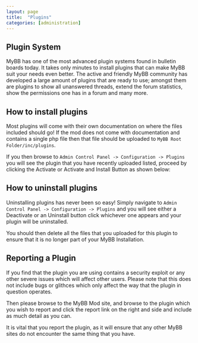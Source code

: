 ```yaml
---
layout: page
title:  "Plugins"
categories: [administration]
---
```


## Plugin System
MyBB has one of the most advanced plugin systems found in bulletin boards today. It takes only minutes to install plugins that can make MyBB suit your needs even better. The active and friendly MyBB community has developed a large amount of plugins that are ready to use; amongst them are plugins to show all unanswered threads, extend the forum statistics, show the permissions one has in a forum and many more.

## How to install plugins
Most plugins will come with their own documentation on where the files included should go! If the mod does not come with documentation and contains a single php file then that file should be uploaded to `MyBB Root Folder/inc/plugins`.

If you then browse to `Admin Control Panel -> Configuration -> Plugins` you will see the plugin that you have recently uploaded listed, proceed by clicking the Activate or Activate and Install Button as shown below:

## How to uninstall plugins
Uninstalling plugins has never been so easy! Simply navigate to `Admin Control Panel -> Configuration -> Plugins` and you will see either a Deactivate or an Uninstall button click whichever one appears and your plugin will be uninstalled.

You should then delete all the files that you uploaded for this plugin to ensure that it is no longer part of your MyBB Installation.

## Reporting a Plugin
If you find that the plugin you are using contains a security exploit or any other severe issues which will affect other users. Please note that this does not include bugs or glithces which only affect the way that the plugin in question operates.

Then please browse to the MyBB Mod site, and browse to the plugin which you wish to report and click the report link on the right and side and include as much detail as you can. 

It is vital that you report the plugin, as it will ensure that any other MyBB sites do not encounter the same thing that you have.